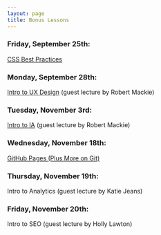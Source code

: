```yaml
---
layout: page
title: Bonus Lessons
---
```


### Friday, September 25th:

[CSS Best Practices](/slides/bonus-css-best-practices-slides/)

### Monday, September 28th:

[Intro to UX Design](/public/files/intro-to-ux.pdf) (guest lecture by Robert Mackie)

### Tuesday, November 3rd:

[Intro to IA](/public/files/intro-to-ia.pdf) (guest lecture by Robert Mackie)

### Wednesday, November 18th:

[GitHub Pages (Plus More on Git)](/slides/github-pages-slides/)

### Thursday, November 19th:

Intro to Analytics (guest lecture by Katie Jeans)

### Friday, November 20th:

Intro to SEO (guest lecture by Holly Lawton)
